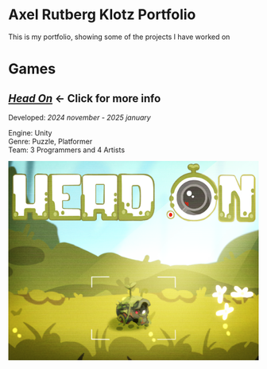 # Axel Rutberg Klotz Portfolio
This is my portfolio, showing some of the projects I have worked on

# Games

## [_Head On_](/HeadOn) ← Click for more info 
Developed: _2024 november - 2025 january_

Engine: Unity  
Genre: Puzzle, Platformer  
Team: 3 Programmers and 4 Artists

![](https://github.com/AxelRK32/Portfolio/blob/main/Images/2rH3l%2B.png)
